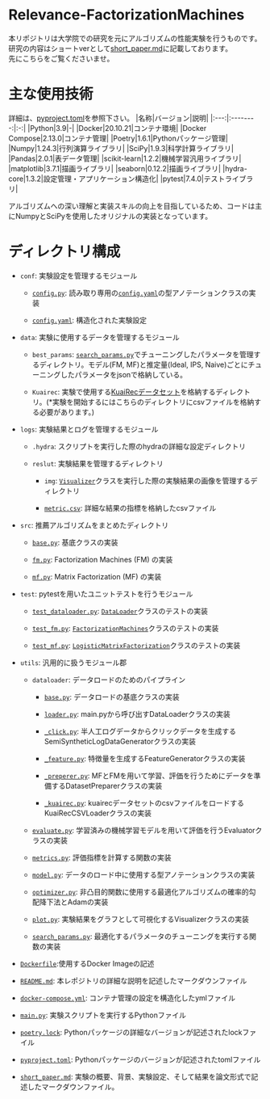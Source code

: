# Relevance-FactorizationMachines

本リポジトリは大学院での研究を元にアルゴリズムの性能実験を行うものです。  
研究の内容はショートverとして<a href="https://github.com/tatsuki1107/Relevance-FactorizationMachine/blob/master/short_paper.md">short_paper.md</a>に記載しております。  
先にこちらをご覧くださいませ。

# 主な使用技術
詳細は、<a href="https://github.com/tatsuki1107/Relevance-FactorizationMachine/blob/master/pyproject.toml">pyproject.toml</a>を参照下さい。
|名称|バージョン|説明|
|:---:|:--------:|:-:|
|Python|3.9|-|
|Docker|20.10.21|コンテナ環境|
|Docker Compose|2.13.0|コンテナ管理|
|Poetry|1.6.1|Pythonパッケージ管理|
|Numpy|1.24.3|行列演算ライブラリ|
|SciPy|1.9.3|科学計算ライブラリ|
|Pandas|2.0.1|表データ管理|
|scikit-learn|1.2.2|機械学習汎用ライブラリ|
|matplotlib|3.7.1|描画ライブラリ|
|seaborn|0.12.2|描画ライブラリ|
|hydra-core|1.3.2|設定管理・アプリケーション構造化|
|pytest|7.4.0|テストライブラリ|

アルゴリズムへの深い理解と実装スキルの向上を目指しているため、コードは主にNumpyとSciPyを使用したオリジナルの実装となっています。

# ディレクトリ構成

- `conf`: 実験設定を管理するモジュール
  
  - <a href="https://github.com/tatsuki1107/Relevance-FactorizationMachine/blob/master/conf/config.py">`config.py`</a>: 読み取り専用の<a href="https://github.com/tatsuki1107/Relevance-FactorizationMachine/blob/master/conf/config.yaml">`config.yaml`</a>の型アノテーションクラスの実装
    
  - <a href="https://github.com/tatsuki1107/Relevance-FactorizationMachine/blob/master/conf/config.yaml">`config.yaml`</a>: 構造化された実験設定
  
- `data`: 実験に使用するデータを管理するモジュール
  
  - `best_params`: <a href="https://github.com/tatsuki1107/Relevance-FactorizationMachine/blob/master/utils/search_params.py">`search_params.py`</a>でチューニングしたパラメータを管理するディレクトリ。モデル(FM, MF)と推定量(Ideal, IPS, Naive)ごとにチューニングしたパラメータをjsonで格納している。
    
  -  `Kuairec`: 実験で使用する<a href="https://kuairec.com/">KuaiRecデータセット</a>を格納するディレクトリ。(*実験を開始するにはこちらのディレクトリにcsvファイルを格納する必要があります。)
- `logs`: 実験結果とログを管理するモジュール
  
  - `.hydra`: スクリプトを実行した際のhydraの詳細な設定ディレクトリ
    
  - `reslut`: 実験結果を管理するディレクトリ
    
    - `img`: <a href="https://github.com/tatsuki1107/Relevance-FactorizationMachine/blob/master/utils/plot.py">`Visualizer`</a>クラスを実行した際の実験結果の画像を管理するディレクトリ
      
    - <a href="https://github.com/tatsuki1107/Relevance-FactorizationMachine/blob/master/logs/result/metric.csv">`metric.csv`</a>: 詳細な結果の指標を格納したcsvファイル
- `src`: 推薦アルゴリズムをまとめたディレクトリ
  
  - <a href="https://github.com/tatsuki1107/Relevance-FactorizationMachine/blob/master/src/base.py">`base.py`</a>: 基底クラスの実装
    
  - <a href="https://github.com/tatsuki1107/Relevance-FactorizationMachine/blob/master/src/fm.py">`fm.py`</a>: Factorization Machines (FM) の実装
  - <a href="https://github.com/tatsuki1107/Relevance-FactorizationMachine/blob/master/src/mf.py">`mf.py`</a>: Matrix Factorization (MF) の実装
- `test`: pytestを用いたユニットテストを行うモジュール
  
  - <a href="https://github.com/tatsuki1107/Relevance-FactorizationMachine/blob/master/test/test_dataloader.py">`test_dataloader.py`</a>: <a href="https://github.com/tatsuki1107/Relevance-FactorizationMachine/blob/master/utils/dataloader/loader.py">`DataLoader`</a>クラスのテストの実装
    
  - <a href="https://github.com/tatsuki1107/Relevance-FactorizationMachine/blob/master/test/test_fm.py">`test_fm.py`</a>: <a href="https://github.com/tatsuki1107/Relevance-FactorizationMachine/blob/master/src/fm.py">`FactorizationMachines`</a>クラスのテストの実装
  - <a href="https://github.com/tatsuki1107/Relevance-FactorizationMachine/blob/master/test/test_mf.py">`test_mf.py`</a>: <a href="https://github.com/tatsuki1107/Relevance-FactorizationMachine/blob/master/src/mf.py">`LogisticMatrixFactorization`</a>クラスのテストの実装
- `utils`: 汎用的に扱うモジュール郡
  - `dataloader`: データロードのためのパイプライン
  
    - <a href="https://github.com/tatsuki1107/Relevance-FactorizationMachine/blob/master/utils/dataloader/base.py">`base.py`</a>: データロードの基底クラスの実装
    
    - <a href="https://github.com/tatsuki1107/Relevance-FactorizationMachine/blob/master/utils/dataloader/loader.py">`loader.py`</a>: main.pyから呼び出すDataLoaderクラスの実装
    - <a href="https://github.com/tatsuki1107/Relevance-FactorizationMachine/blob/master/utils/dataloader/_click.py">`_click.py`</a>: 半人工ログデータからクリックデータを生成するSemiSyntheticLogDataGeneratorクラスの実装
    - <a href="https://github.com/tatsuki1107/Relevance-FactorizationMachine/blob/master/utils/dataloader/_feature.py">`_feature.py`</a>: 特徴量を生成するFeatureGeneratorクラスの実装
    - <a href="https://github.com/tatsuki1107/Relevance-FactorizationMachine/blob/master/utils/dataloader/_preperer.py">`_preperer.py`</a>: MFとFMを用いて学習、評価を行うためにデータを準備するDatasetPreparerクラスの実装
    - <a href="https://github.com/tatsuki1107/Relevance-FactorizationMachine/blob/master/utils/dataloader/_kuairec.py">`_kuairec.py`</a>: kuairecデータセットのcsvファイルをロードするKuaiRecCSVLoaderクラスの実装
  - <a href="https://github.com/tatsuki1107/Relevance-FactorizationMachine/blob/master/utils/evaluate.py">`evaluate.py`</a>: 学習済みの機械学習モデルを用いて評価を行うEvaluatorクラスの実装
  - <a href="https://github.com/tatsuki1107/Relevance-FactorizationMachine/blob/master/utils/metrics.py">`metrics.py`</a>: 評価指標を計算する関数の実装
  - <a href="https://github.com/tatsuki1107/Relevance-FactorizationMachine/blob/master/utils/model.py">`model.py`</a>: データのロード中に使用する型アノテーションクラスの実装
  - <a href="https://github.com/tatsuki1107/Relevance-FactorizationMachine/blob/master/utils/optimizer.py">`optimizer.py`</a>: 非凸目的関数に使用する最適化アルゴリズムの確率的勾配降下法とAdamの実装
  - <a href="https://github.com/tatsuki1107/Relevance-FactorizationMachine/blob/master/utils/plot.py">`plot.py`</a>: 実験結果をグラフとして可視化するVisualizerクラスの実装
  - <a href="https://github.com/tatsuki1107/Relevance-FactorizationMachine/blob/master/utils/search_params.py">`search_params.py`</a>: 最適化するパラメータのチューニングを実行する関数の実装
- <a href="https://github.com/tatsuki1107/Relevance-FactorizationMachine/blob/master/Dockerfile">`Dockerfile`</a>:使用するDocker Imageの記述
- <a href="https://github.com/tatsuki1107/Relevance-FactorizationMachine/blob/master/README.md">`README.md`</a>: 本レポジトリの詳細な説明を記述したマークダウンファイル
- <a href="https://github.com/tatsuki1107/Relevance-FactorizationMachine/blob/master/docker-compose.yml">`docker-compose.yml`</a>: コンテナ管理の設定を構造化したymlファイル
- <a href="https://github.com/tatsuki1107/Relevance-FactorizationMachine/blob/master/main.py">`main.py`</a>: 実験スクリプトを実行するPythonファイル
- <a href="https://github.com/tatsuki1107/Relevance-FactorizationMachine/blob/master/poetry.lock">`poetry.lock`</a>: Pythonパッケージの詳細なバージョンが記述されたlockファイル
- <a href="https://github.com/tatsuki1107/Relevance-FactorizationMachine/blob/master/pyproject.toml">`pyproject.toml`</a>: Pythonパッケージのバージョンが記述されたtomlファイル
- <a href="https://github.com/tatsuki1107/Relevance-FactorizationMachine/blob/master/short_paper.md">`short_paper.md`</a>: 実験の概要、背景、実験設定、そして結果を論文形式で記述したマークダウンファイル。

